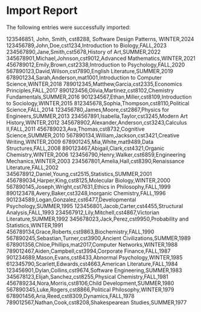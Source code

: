# Import Report #

The following entries were successfully imported:

123546851, John, Smith, cst8288, Software Design Patterns, WINTER,2024
123456789,John,Doe,cst1234,Introduction to Biology,FALL,2023
234567890,Jane,Smith,cst5678,History of Art,SUMMER,2022
345678901,Michael,Johnson,cst9012,Advanced Mathematics,WINTER,2021
456789012,Emily,Brown,cst2338,Introduction to Psychology,FALL,2020
567890123,David,Wilson,cst7890,English Literature,SUMMER,2019
678901234,Sarah,Anderson,mat1001,Introduction to Computer Science,WINTER,2018
789012345,Matthew,Garcia,cst2335,Economics Principles,FALL,2017
890123456,Olivia,Martinez,cst8102,Chemistry Fundamentals,SUMMER,2016
901234567,Ethan,Miller,cst8109,Introduction to Sociology,WINTER,2015
812345678,Sophia,Thompson,cst8110,Political Science,FALL,2014
123456780,James,Moore,cst2867,Physics for Engineers,SUMMER,2013
234567891,Isabella,Taylor,cst3245,Modern Art History,WINTER,2012
345678902,Alexander,Anderson,cst3243,Calculus II,FALL,2011
456789023,Ava,Thomas,cst8732,Cognitive Science,SUMMER,2010
567890134,William,Jackson,cst3421,Creative Writing,WINTER,2009
678901245,Mia,White,mat9489,Data Structures,FALL,2008
890123467,Abigail,Clark,cst4321,Organic Chemistry,WINTER,2006
123456790,Henry,Walker,cst6859,Engineering Mechanics,WINTER,2003
234567801,Amelia,Hall,cst8390,Renaissance Literature,FALL,2002
345678912,Daniel,Young,cst2515,Statistics,SUMMER,2001
456789034,Harper,King,cst8125,Molecular Biology,WINTER,2000
567890145,Joseph,Wright,cst7631,Ethics in Philosophy,FALL,1999
890123478,Avery,Baker,cst3248,Inorganic Chemistry,FALL,1996
901234589,Logan,Gonzalez,cst6477,Developmental Psychology,SUMMER,1995
123456801,Jacob,Carter,cst4455,Structural Analysis,FALL,1993
234567912,Lily,Mitchell,cst4867,Victorian Literature,SUMMER,1992
345678023,Jack,Perez,cst9950,Probability and Statistics,WINTER,1991
456789134,Grace,Roberts,cst9863,Biochemistry,FALL,1990
567890245,Sebastian,Turner,cst3900,Ancient Civilizations,SUMMER,1989
678901356,Chloe,Phillips,mat2017,Computer Networks,WINTER,1988
789012467,Aiden,Campbell,cst3994,Corporate Finance,FALL,1987
901234689,Mason,Evans,cst8433,Abnormal Psychology,WINTER,1985
612345790,Scarlett,Edwards,cst4663,American Literature,FALL,1984
123456901,Dylan,Collins,cst9674,Software Engineering,SUMMER,1983
345678123,Elijah,Sanchez,cst8255,Physical Chemistry,FALL,1981
456789234,Nora,Morris,cst8106,Child Development,SUMMER,1980
567890345,Luke,Rogers,cst8866,Political Philosophy,WINTER,1979
678901456,Aria,Reed,cst8309,Dynamics,FALL,1978
789012567,Nathan,Cook,cst8208,Shakespearean Studies,SUMMER,1977
